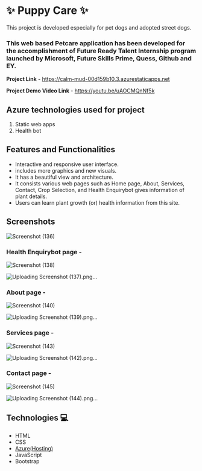 # ✨ Puppy Care  ✨

This project is developed especially for pet dogs and adopted street dogs.

### This web based Petcare application has been developed for the accomplishment of Future Ready Talent Internship program launched by Microsoft, Future Skills Prime, Quess, Github and EY.


**Project Link** - https://calm-mud-00d159b10.3.azurestaticapps.net

**Project Demo Video Link** - https://youtu.be/uAOCMQnNf5k
## Azure technologies used for project
1. Static web apps
2. Health bot

## Features and Functionalities 

- Interactive and responsive user interface.
- includes more graphics and new visuals.
- It has a beautiful view and architecture.
- It consists various web pages such as Home page, About, Services, Contact, Crop Selection, and Health Enquirybot gives information of plant details.
- Users can learn plant growth (or) health information from this site.

## Screenshots
![Screenshot (136)](https://github.com/21A35A0506/Future-Ready-Talent-Project/assets/110119399/8a4bdc82-fbd0-4348-a90e-0406e9341d10)




### Health Enquirybot page -
![Screenshot (138)](https://github.com/21A35A0506/Future-Ready-Talent-Project/assets/110119399/c70ad6d9-0dab-471e-a884-8667e6e6146e)


![Uploading Screenshot (137).png…]()





  
  
### About page -
![Screenshot (140)](https://github.com/21A35A0506/Future-Ready-Talent-Project/assets/110119399/2394515d-76ec-450a-97f6-49c2a5430fba)


![Uploading Screenshot (139).png…]()


 
 
### Services page -
![Screenshot (143)](https://github.com/21A35A0506/Future-Ready-Talent-Project/assets/110119399/fd6e8675-a219-4182-8cb4-27cc92397a21)


![Uploading Screenshot (142).png…]()




### Contact page -
![Screenshot (145)](https://github.com/21A35A0506/Future-Ready-Talent-Project/assets/110119399/76827cb6-579c-473c-b45f-9f78d8100b54)


![Uploading Screenshot (144).png…]()






## Technologies 💻

- HTML
- CSS
- [Azure(Hosting)](https://azure.microsoft.com/en-in/features/azure-portal/)
- JavaScript
- Bootstrap
